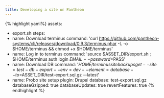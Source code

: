 ```yaml
---
title: Developing a site on Pantheon
---
```


{% highlight yaml%}
 assets:
   - export.sh
 steps:
   - name: Download terminus
     command: 'curl https://github.com/pantheon-systems/cli/releases/download/0.9.3/terminus.phar -L -o $HOME/terminus && chmod +x $HOME/terminus'
   - name: Log in to terminus
     command: 'source $ASSET_DIR/export.sh ; $HOME/terminus auth login $EMAIL --password=$PASS'
   - name: Download DB
     command: '$HOME/terminus site backups get --site=test-db-export --env=dev --element=database --to=$ASSET_DIR/test-export.sql.gz --latest'
   - name: Probo site setup
     plugin: Drupal
     database: test-export.sql.gz
     databaseGzipped: true
     databaseUpdates: true
     revertFeatures: true
{% endhighlight %}
